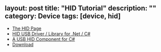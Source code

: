 layout: post
title: "HID Tutorial"
description: ""
category: Device
tags: [device, hid]
---

- [The HID Page](http://www.lvr.com/hidpage.htm)
- [HID USB Driver / Library for .Net / C# ](http://www.florian-leitner.de/index.php/2007/08/03/hid-usb-driver-library/#comment-21)
- [A USB HID Component for C# ](http://www.codeproject.com/KB/cs/USB_HID.aspx?fid=398968&amp;df=90&amp;mpp=25&amp;noise=3&amp;prof=False&amp;sort=Position&amp;view=Quick&amp;fr=26#xx0xx)
- [Download](http://hideasy.codeplex.com/SourceControl/list/changesets)

